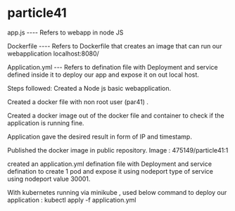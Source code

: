 # particle41

app.js ---- Refers to webapp in node JS 

Dockerfile ---- Refers to Dockerfile that creates an image that can run our webapplication localhost:8080/

Application.yml --- Refers to defination file with Deployment and service defined inside it to deploy our app and expose it on out local host.



Steps followed: 
Created a Node js basic webapplication.

Created a docker file with non root user (par41) .

Created a docker image out of the docker file and container to check if the application is running fine.

Application gave the desired result in form of IP and timestamp.

Published the docker image in public repository. Image : 475149/particle41:1

created an application.yml defination file with Deployment and service defination to create 1 pod and expose it using nodeport type of service using nodeport
value 30001.  


With kubernetes running via minikube , used below command to deploy our application :
kubectl apply -f application.yml 
